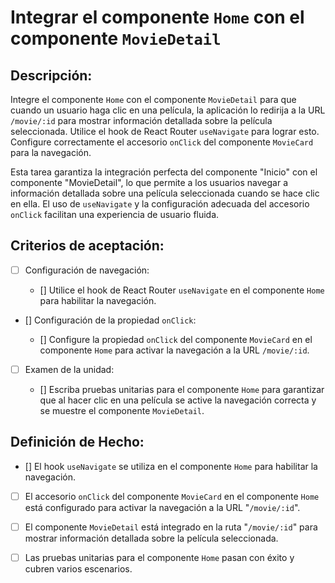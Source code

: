 # Integrar el componente `Home` con el componente `MovieDetail`

## Descripción:

Integre el componente `Home` con el componente `MovieDetail` para que cuando un usuario haga clic en una película, la aplicación lo redirija a la URL `/movie/:id` para mostrar información detallada sobre la película seleccionada. Utilice el hook de React Router `useNavigate` para lograr esto. Configure correctamente el accesorio `onClick` del componente `MovieCard` para la navegación.

Esta tarea garantiza la integración perfecta del componente "Inicio" con el componente "MovieDetail", lo que permite a los usuarios navegar a información detallada sobre una película seleccionada cuando se hace clic en ella. El uso de `useNavigate` y la configuración adecuada del accesorio `onClick` facilitan una experiencia de usuario fluida.

## Criterios de aceptación:

- [ ] Configuración de navegación:

     - [] Utilice el hook de React Router `useNavigate` en el componente `Home` para habilitar la navegación.

- [] Configuración de la propiedad `onClick`:

     - [] Configure la propiedad `onClick` del componente `MovieCard` en el componente `Home` para activar la navegación a la URL `/movie/:id`.

- [ ] Examen de la unidad:

     - [] Escriba pruebas unitarias para el componente `Home` para garantizar que al hacer clic en una película se active la navegación correcta y se muestre el componente `MovieDetail`.

## Definición de Hecho:

- [] El hook `useNavigate` se utiliza en el componente `Home` para habilitar la navegación.

- [ ] El accesorio `onClick` del componente `MovieCard` en el componente `Home` está configurado para activar la navegación a la URL \"`/movie/:id`\".

- [ ] El componente `MovieDetail` está integrado en la ruta \"`/movie/:id`\" para mostrar información detallada sobre la película seleccionada.

- [ ] Las pruebas unitarias para el componente `Home` pasan con éxito y cubren varios escenarios.
